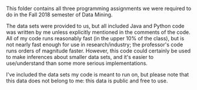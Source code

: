 This folder contains all three programming assignments we were required to do in the Fall 2018 semester of Data Mining.

The data sets were provided to us, but all included Java and Python code was written by me unless explicitly mentioned
in the comments of the code. All of my code runs reasonably fast (in the upper 10% of the class), but is not nearly
fast enough for use in research/industry; the professor's code runs orders of magnitude faster. However, this code could
certainly be used to make inferences about smaller data sets, and it's easier to use/understand than some more serious
implementations.

I've included the data sets my code is meant to run on, but please note that this data does not belong to me: this data
is public and free to use.
